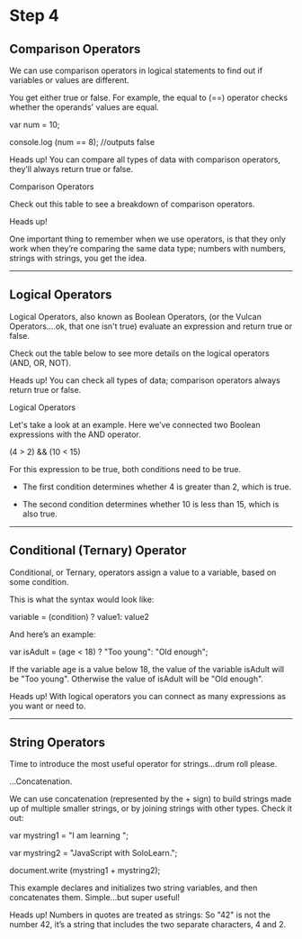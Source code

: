 # Step 4 #

## Comparison Operators ##

We can use comparison operators in logical statements to find out if variables or values are different.

You get either true or false.
For example, the equal to (==) operator checks whether the operands' values are equal.

var num = 10; 

console.log (num == 8); //outputs false

Heads up!
You can compare all types of data with comparison operators, they’ll always return true or false.

Comparison Operators

Check out this table to see a breakdown of comparison operators.

Heads up!

One important thing to remember when we use operators, is that they only work when they’re comparing the same data type; numbers with numbers, strings with strings, you get the idea.

---
## Logical Operators ##

Logical Operators, also known as Boolean Operators, (or the Vulcan Operators….ok, that one isn't true) evaluate an expression and return true or false.

Check out the table below to see more details on the logical operators (AND, OR, NOT).

Heads up!
You can check all types of data; comparison operators always return true or false.

Logical Operators

Let's take a look at an example. Here we’ve connected two Boolean expressions with the AND operator.

(4 > 2) && (10 < 15)

For this expression to be true, both conditions need to be true.

+ The first condition determines whether 4 is greater than 2, which is true.

+ The second condition determines whether 10 is less than 15, which is also true.

---
## Conditional (Ternary) Operator ##

Conditional, or Ternary, operators assign a value to a variable, based on some condition.

This is what the syntax would look like:

variable = (condition) ? value1: value2 

And here’s an example:

var isAdult = (age < 18) ? "Too young": "Old enough"; 

If the variable age is a value below 18, the value of the variable isAdult will be "Too young". Otherwise the value of isAdult will be "Old enough".

Heads up!
With logical operators you can connect as many expressions as you want or need to.

---
## String Operators ##

Time to introduce the most useful operator for strings...drum roll please.

...Concatenation.

We can use concatenation (represented by the + sign) to build strings made up of multiple smaller strings, or by joining strings with other types. Check it out:

var mystring1 = "I am learning "; 

var mystring2 = "JavaScript with SoloLearn."; 

document.write (mystring1 + mystring2);

This example declares and initializes two string variables, and then concatenates them. Simple...but super useful!

Heads up!
Numbers in quotes are treated as strings: So "42" is not the number 42, it’s a string that includes the two separate characters, 4 and 2.
